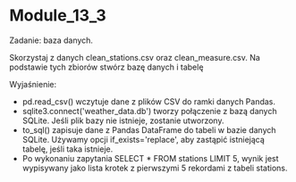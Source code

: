 # Module_13_3

Zadanie: baza danych. 

Skorzystaj z danych clean_stations.csv oraz clean_measure.csv. Na podstawie tych zbiorów stwórz bazę danych i tabelę


Wyjaśnienie:
- pd.read_csv() wczytuje dane z plików CSV do ramki danych Pandas.
- sqlite3.connect('weather_data.db') tworzy połączenie z bazą danych SQLite. Jeśli plik bazy nie istnieje, zostanie utworzony.
- to_sql() zapisuje dane z Pandas DataFrame do tabeli w bazie danych SQLite. Używamy opcji if_exists='replace', aby zastąpić istniejącą tabelę, jeśli taka istnieje.
- Po wykonaniu zapytania SELECT * FROM stations LIMIT 5, wynik jest wypisywany jako lista krotek z pierwszymi 5 rekordami z tabeli stations.